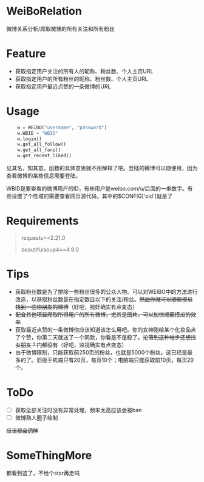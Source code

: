 # WeiBoRelation
微博关系分析/爬取微博的所有关注和所有粉丝

# Feature

- 获取指定用户关注的所有人的昵称、粉丝数、个人主页URL
- 获取指定用户的所有粉丝的昵称、粉丝数、个人主页URL
- 获取指定用户最近点赞的一条微博的URL

# Usage

```python
    w = WEIBO("username", "password")
    w.WBID = "WBID"
    w.login()
    w.get_all_follow()
    w.get_all_fans()
    w.get_recent_liked()
```

见其名，知其意。函数的具体意思就不用解释了吧。登陆的微博可以随便用，因为查看微博的某些信息需要登陆。

WBID是要查看的微博用户的ID，有些用户是weibo.com/u/后面的一串数字。有些设置了个性域的需要查看网页源代码，其中的$CONFIG['oid']就是了

# Requirements

> requests==2.21.0
>
> beautifulsoup4==4.9.0

# Tips

- 获取粉丝数是为了排除一些粉丝很多的公众人物。可以对WEIBO中的方法进行改造，以获取粉丝数量在指定数目以下的关注/粉丝。~~然后你就可以顺藤摸瓜找到一些你朋友的微博~~（好吧，视奸确实有点变态）
- ~~配合其他项目爬取所得用户的所有微博，尤其是图片，可以加快顺藤摸瓜的效率~~
- 获取最近点赞的一条微博你应该知道该怎么用吧。你的女神刚给某个化妆品点了个赞，你第二天就送了一个同款，你看是不是稳了。~~沦落到这种地步还想找女朋友？门都没有~~（好吧，监视确实有点变态）
- 由于微博限制，只能获取前250页的粉丝，也就是5000个粉丝。这已经是最多的了。旧版手机端只有20页，每页10个；电脑端只能获取前10页，每页20个。

# ToDo

- [ ] 获取全部关注时没有异常处理，频率太高应该会被ban
- [ ] 微博熟人圈子绘制

~~应该都会鸽掉~~

# SomeThingMore

都看到这了，不给个star再走吗